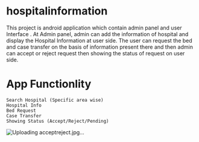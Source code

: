 # hospitalinformation
This project is android application which contain admin panel and user
Interface . At Admin panel, admin can add the information of hospital and display the
Hospital Information at user side.
The user can request the bed and case transfer on the basis of information present
there and then admin can accept or reject request then showing the status of request
on user side.

# App Functionlity
    Search Hospital (Specific area wise)
    Hospital Info
    Bed Request
    Case Transfer
    Showing Status (Accept/Reject/Pending)
   
![Uploading acceptreject.jpg…]()
